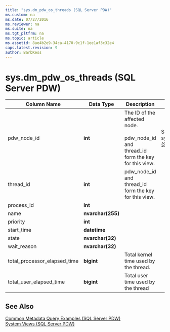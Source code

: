 ```yaml
---
title: "sys.dm_pdw_os_threads (SQL Server PDW)"
ms.custom: na
ms.date: 07/27/2016
ms.reviewer: na
ms.suite: na
ms.tgt_pltfrm: na
ms.topic: article
ms.assetid: 8ae4b2e9-34ca-4170-9c1f-1ee1af3c32e4
caps.latest.revision: 9
author: BarbKess
---
```

# sys.dm_pdw_os_threads (SQL Server PDW)
  
  
|Column Name|Data Type|Description|Range|  
|---------------|-------------|---------------|---------|  
|pdw_node_id|**int**|The ID of the affected node.<br /><br />pdw_node_id and thread_id form the key for this view.|See node_id in sys.[sys.dm_pdw_nodes &#40;SQL Server PDW&#41;](../sqlpdw/sys-dm-pdw-nodes-sql-server-pdw.md).|  
|thread_id|**int**|pdw_node_id and thread_id form the key for this view.||  
|process_id|**int**|||  
|name|**nvarchar(255)**|||  
|priority|**int**|||  
|start_time|**datetime**|||  
|state|**nvarchar(32)**|||  
|wait_reason|**nvarchar(32)**|||  
|total_processor_elapsed_time|**bigint**|Total kernel time used by the thread.||  
|total_user_elapsed_time|**bigint**|Total user time used by the thread||  
  
## See Also  
[Common Metadata Query Examples &#40;SQL Server PDW&#41;](../sqlpdw/common-metadata-query-examples-sql-server-pdw.md)  
[System Views &#40;SQL Server PDW&#41;](../sqlpdw/system-views-sql-server-pdw.md)  
  
